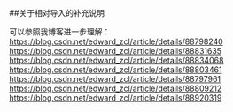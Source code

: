 ##关于相对导入的补充说明

可以参照我博客进一步理解：
https://blog.csdn.net/edward_zcl/article/details/88798240
https://blog.csdn.net/edward_zcl/article/details/88831635
https://blog.csdn.net/edward_zcl/article/details/88834068
https://blog.csdn.net/edward_zcl/article/details/88803461
https://blog.csdn.net/edward_zcl/article/details/88797961
https://blog.csdn.net/edward_zcl/article/details/88809212
https://blog.csdn.net/edward_zcl/article/details/88920319